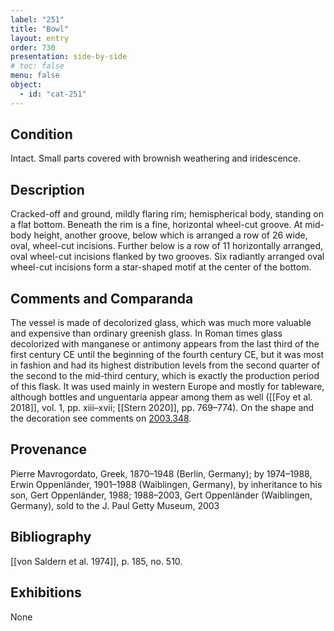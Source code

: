 ```yaml
---
label: "251"
title: "Bowl"
layout: entry
order: 730
presentation: side-by-side
# toc: false
menu: false
object:
  - id: "cat-251"
---
```


## Condition

Intact. Small parts covered with brownish weathering and iridescence.

## Description

Cracked-off and ground, mildly flaring rim; hemispherical body, standing on a flat bottom. Beneath the rim is a fine, horizontal wheel-cut groove. At mid-body height, another groove, below which is arranged a row of 26 wide, oval, wheel-cut incisions. Further below is a row of 11 horizontally arranged, oval wheel-cut incisions flanked by two grooves. Six radiantly arranged oval wheel-cut incisions form a star-shaped motif at the center of the bottom.

## Comments and Comparanda

The vessel is made of decolorized glass, which was much more valuable and expensive than ordinary greenish glass. In Roman times glass decolorized with manganese or antimony appears from the last third of the first century CE until the beginning of the fourth century CE, but it was most in fashion and had its highest distribution levels from the second quarter of the second to the mid-third century, which is exactly the production period of this flask. It was used mainly in western Europe and mostly for tableware, although bottles and unguentaria appear among them as well ([[Foy et al. 2018]], vol. 1, pp. xiii–xvii; [[Stern 2020]], pp. 769–774). On the shape and the decoration see comments on [2003.348](#num).

## Provenance

Pierre Mavrogordato, Greek, 1870–1948 (Berlin, Germany); by 1974–1988, Erwin Oppenländer, 1901–1988 (Waiblingen, Germany), by inheritance to his son, Gert Oppenländer, 1988; 1988–2003, Gert Oppenländer (Waiblingen, Germany), sold to the J. Paul Getty Museum, 2003

## Bibliography

[[von Saldern et al. 1974]], p. 185, no. 510.

## Exhibitions

None